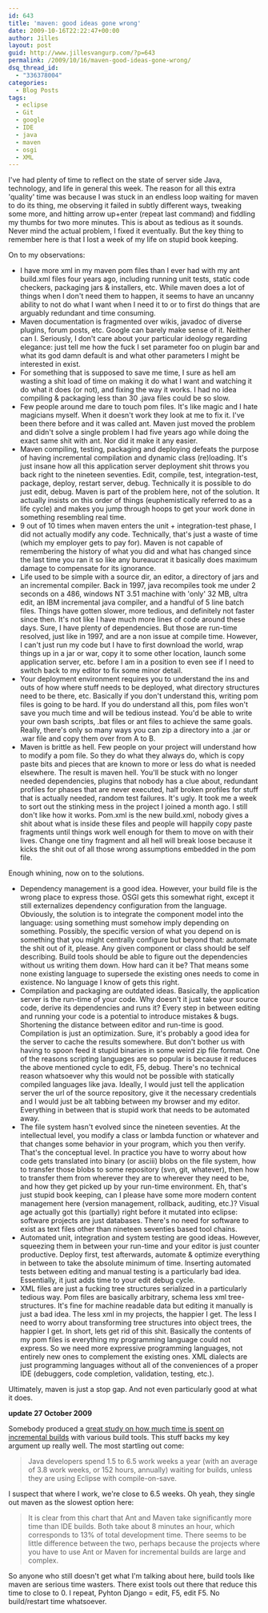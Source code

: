 ```yaml
---
id: 643
title: 'maven: good ideas gone wrong'
date: 2009-10-16T22:22:47+00:00
author: Jilles
layout: post
guid: http://www.jillesvangurp.com/?p=643
permalink: /2009/10/16/maven-good-ideas-gone-wrong/
dsq_thread_id:
  - "336378004"
categories:
  - Blog Posts
tags:
  - eclipse
  - Git
  - google
  - IDE
  - java
  - maven
  - osgi
  - XML
---
```

I've had plenty of time to reflect on the state of server side Java, technology, and life in general this week. The reason for all this extra 'quality' time was because I was stuck in an endless loop waiting for maven to do its thing, me observing it failed in subtly different ways, tweaking some more, and hitting arrow up+enter (repeat last command) and fiddling my thumbs for two more minutes. This is about as tedious as it sounds. Never mind the actual problem, I fixed it eventually. But the key thing to remember here is that I lost a week of my life on stupid book keeping.

On to my observations:
<ul>
	<li>I have more xml in my maven pom files than I ever had with my ant build.xml files four years ago, including running unit tests, static code checkers, packaging jars & installers, etc. While maven does a lot of things when I don't need them to happen, it seems to have an uncanny ability to not do what I want when I need it to or to first do things that are arguably redundant and time consuming.</li>
	<li>Maven documentation is fragmented over wikis, javadoc of diverse plugins, forum posts, etc. Google can barely make sense of it. Neither can I. Seriously, I don't care about your particular ideology regarding elegance: just tell me how the fuck I set parameter foo on plugin bar and what its god damn default is and what other parameters I might be interested in exist.</li>
	<li>For something that is supposed to save me time, I sure as hell am wasting a shit load of time on making it do what I want and watching it do what it does (or not), and fixing the way it works. I had no idea compiling & packaging less than 30 .java files could be so slow.</li>
	<li>Few people around me dare to touch pom files. It's like magic and I hate magicians myself. When it doesn't work they look at me to fix it. I've been there before and it was called ant. Maven just moved the problem and didn't solve a single problem I had five years ago while doing the exact same shit with ant. Nor did it make it any easier.</li>
	<li>Maven compiling, testing, packaging and deploying defeats the purpose of having incremental compilation and dynamic class (re)loading. It's just insane how all this application server deployment shit throws you back right to the nineteen seventies. Edit, compile, test, integration-test, package, deploy, restart server, debug. Technically it is possible to do just edit, debug. Maven is part of the problem here, not of the solution. It actually insists on this order of things (euphemistically referred to as a life cycle) and makes you jump through hoops to get your work done in something resembling real time.</li>
	<li>9 out of 10 times when maven enters the unit + integration-test phase, I did not actually modify any code. Technically, that's just a waste of time (which my employer gets to pay for). Maven is not capable of remembering the history of what you did and what has changed since the last time you ran it so like any bureaucrat it basically does maximum damage to compensate for its ignorance.</li>
	<li>Life used to be simple with a source dir, an editor, a directory of jars and an incremental compiler. Back in 1997, java recompiles took me under 2 seconds on a 486, windows NT 3.51 machine with 'only' 32 MB, ultra edit, an IBM incremental java compiler, and a handful of 5 line batch files. Things have gotten slower, more tedious, and definitely not faster since then. It's not like I have much more lines of  code around these days. Sure, I have plenty of dependencies. But those are run-time resolved, just like in 1997, and are a non issue at compile time. However, I can't just run my code but I have to first download the world, wrap things up in a jar or war, copy it to some other location, launch some application server, etc. before I am in a position to even see if I need to switch back to my editor to fix some minor detail.</li>
	<li>Your deployment environment requires you to understand the ins and outs of how where stuff needs to be deployed, what directory structures need to be there, etc. Basically if you don't understand this, writing pom files is going to be hard. If you do understand all this, pom files won't save you much time and will be tedious instead. You'd be able to write your own bash scripts, .bat files or ant files to achieve the same goals. Really, there's only so many ways you can zip a directory into a .jar or .war file and copy them over from A to B.</li>
	<li>Maven is brittle as hell. Few people on your project will understand how to modify a pom file. So they do what they always do, which is copy paste bits and pieces that are known to more or less do what is needed elsewhere. The result is maven hell. You'll be stuck with no longer needed dependencies, plugins that nobody has a clue about, redundant profiles for phases that are never executed, half broken profiles for stuff that is actually needed, random test failures. It's ugly. It took me a week to sort out the stinking mess in the project I joined a month ago. I still don't like how it works. Pom.xml is the new build.xml, nobody gives a shit about what is inside these files and people will happily copy paste fragments until things work well enough for them to move on with their lives. Change one tiny fragment and all hell will break loose because it kicks the shit out of all those wrong assumptions embedded in the pom file.</li>
</ul>

Enough whining, now on to the solutions.
<ul>
	<li>Dependency management is a good idea. However, your build file is the wrong place to express those. OSGI gets this somewhat right, except it still externalizes dependency configuration from the language. Obviously, the solution is to integrate the component model into the language: using something must somehow imply depending on something. Possibly, the specific version of what you depend on is something that you might centrally configure but beyond that: automate the shit out of it, please. Any given component or class should be self describing. Build tools should be able to figure out the dependencies without us writing them down. How hard can it be? That means some none existing language to supersede the existing ones needs to come in existence. No language I know of gets this right.</li>
	<li>Compilation and packaging are outdated ideas. Basically, the application server is the run-time of your code. Why doesn't it just take your source code, derive its dependencies and runs it? Every step in between editing and running your code is a potential to introduce mistakes & bugs. Shortening the distance between editor and run-time is good. Compilation is just an optimization. Sure, it's probably a good idea for the server to cache the results somewhere. But don't bother us with having to spoon feed it stupid binaries in some weird zip file format. One of the reasons scripting languages are so popular is because it reduces the above mentioned cycle to edit, F5, debug. There's no technical reason whatsoever why this would not be possible with statically compiled languages like java. Ideally, I would just tell the application server the url of the source repository, give it the necessary credentials and I would just be alt tabbing between my browser and my editor. Everything in between that is stupid work that needs to be automated away.</li>
	<li>The file system hasn't evolved since the nineteen seventies. At the intellectual level, you modify a class or lambda function or whatever and that changes some behavior in your program, which you then verify. That's the conceptual level. In practice you have to worry about how code gets translated into binary (or asciii) blobs on the file system, how to transfer those blobs to some repository (svn, git, whatever), then how  to transfer them from wherever they are to wherever they need to be, and how they get picked up by your run-time environment. Eh, that's just stupid book keeping, can I please have some more modern content management here (version management, rollback, auditing, etc.)?  Visual age actually got this (partially) right before it mutated into eclipse: software projects are just databases. There's no need for software to exist as text files other than nineteen seventies based tool chains.</li>
	<li>Automated unit, integration and system testing are good ideas. However, squeezing them in between your run-time and your editor is just counter productive. Deploy first, test afterwards, automate & optimize everything in between to take the absolute minimum of time. Inserting automated tests between editing and manual testing is a particularly bad idea. Essentially, it just adds time to your edit debug cycle.</li>
	<li>XML files are just a fucking tree structures serialized in a particularly tedious way. Pom files are basically arbitrary, schema less xml tree-structures. It's fine for machine readable data but editing it manually is just a bad idea. The less xml in my projects, the happier I get. The less I need to worry about transforming tree structures into object trees, the happier I get. In short, lets get rid of this shit. Basically the contents of my pom files is everything my programming language could not express. So we need more expressive programming languages, not entirely new ones to complement the existing ones. XML dialects are just programming languages without all of the conveniences of a proper IDE (debuggers, code completion, validation, testing, etc.).</li>
</ul>

Ultimately, maven is just a stop gap. And not even particularly good at what it does.

**update 27 October 2009**

Somebody produced a [great study on how much time is spent on incremental builds](http://www.zeroturnaround.com/blog/the-build-tool-report-turnaround-times-using-ant-maven-eclipse-intellij-and-netbeans/) with various build tools. This stuff backs my key argument up really well. The most startling out come:

<blockquote>Java developers spend 1.5 to 6.5 work weeks a year (with an average of 3.8 work weeks,  or 152 hours, annually) waiting for builds, unless they are using Eclipse with compile-on-save.</blockquote>

I suspect that where I work, we're close to 6.5 weeks. Oh yeah, they single out maven as the slowest option here:

<blockquote>It is clear from this chart that Ant and Maven take significantly more time than IDE builds. Both take about 8 minutes an hour, which corresponds to 13% of total development time. There seems to be little difference between the two, perhaps because the projects where you have to use Ant or Maven for incremental builds are large and complex.</blockquote>

So anyone who still doesn't get what I'm talking about here, build tools like maven are serious time wasters. There exist tools out there that reduce this time to close to 0. I repeat, Pyhton Django = edit, F5, edit F5. No build/restart time whatsoever.